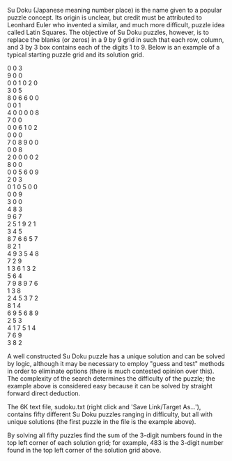   <p>Su Doku (Japanese meaning number place) is the name given to a popular puzzle concept. Its origin is unclear, but credit must be attributed to Leonhard Euler who invented a similar, and much more difficult, puzzle idea called Latin Squares. The objective of Su Doku puzzles, however, is to replace the blanks (or zeros) in a 9 by 9 grid in such that each row, column, and 3 by 3 box contains each of the digits 1 to 9. Below is an example of a typical starting puzzle grid and its solution grid.</p>              0 0 3<br />9 0 0<br />0 0 1  0 2 0<br />3 0 5<br />8 0 6  6 0 0<br />0 0 1<br />4 0 0      0 0 8<br />7 0 0<br />0 0 6  1 0 2<br />0 0 0<br />7 0 8  9 0 0<br />0 0 8<br />2 0 0      0 0 2<br />8 0 0<br />0 0 5  6 0 9<br />2 0 3<br />0 1 0  5 0 0<br />0 0 9<br />3 0 0        <img src='images/spacer.gif' width='50' height='1' alt='' /><br />        4 8 3<br />9 6 7<br />2 5 1  9 2 1<br />3 4 5<br />8 7 6  6 5 7<br />8 2 1<br />4 9 3      5 4 8<br />7 2 9<br />1 3 6  1 3 2<br />5 6 4<br />7 9 8  9 7 6<br />1 3 8<br />2 4 5      3 7 2<br />8 1 4<br />6 9 5  6 8 9<br />2 5 3<br />4 1 7  5 1 4<br />7 6 9<br />3 8 2                <p>A well constructed Su Doku puzzle has a unique solution and can be solved by logic, although it may be necessary to employ &quot;guess and test&quot; methods in order to eliminate options (there is much contested opinion over this). The complexity of the search determines the difficulty of the puzzle; the example above is considered easy because it can be solved by straight forward direct deduction.</p>  <p>The 6K text file, sudoku.txt (right click and 'Save Link/Target As...'), contains fifty different Su Doku puzzles ranging in difficulty, but all with unique solutions (the first puzzle in the file is the example above).</p>  <p>By solving all fifty puzzles find the sum of the 3-digit numbers found in the top left corner of each solution grid; for example, 483 is the 3-digit number found in the top left corner of the solution grid above.</p>      